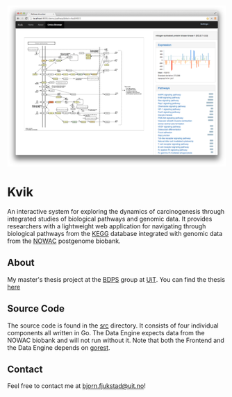 ![Screenshot](screenshot.png)


# Kvik
An interactive system for exploring the dynamics of carcinogenesis through integrated studies of biological pathways and genomic data. It provides researchers with a lightweight web application for navigating through biological pathways from the [KEGG](http://kegg.jp) database integrated with genomic data from the [NOWAC](http://site.uit.no/nowac) postgenome biobank.

## About
My master's thesis project at the [BDPS](http://bdps.cs.uit.no) group at [UiT](http://uit.no). You can find the thesis [here](thesis.pdf)

## Source Code
The source code is found in the [src](src/src/github.com/fjukstad) directory. It consists of four individual components all written in Go. The Data Engine expects data from the NOWAC biobank and will not run without it. Note that both the Frontend and the Data Engine depends on [gorest](code.google.com/p/gorest). 

## Contact
Feel free to contact me at bjorn.fjukstad@uit.no! 
